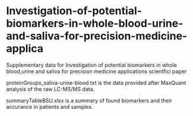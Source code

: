 # Investigation-of-potential-biomarkers-in-whole-blood-urine-and-saliva-for-precision-medicine-applica
Supplementary data for Investigation of potential biomarkers in whole blood,urine and saliva for precision medicine applications scientfici paper

proteinGroups_saliva-urine-blood.txt is the data provided after MaxQuant analysis of the raw LC-MS/MS data.

summaryTableBSU.xlsx is a summary of found biomarkers and their accurance in patients and samples.

